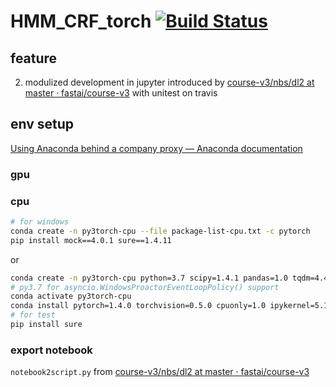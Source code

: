 # HMM_CRF_torch [![Build Status](https://travis-ci.com/xsthunder/HMM_CRF_torch.svg?branch=master)](https://travis-ci.com/xsthunder/HMM_CRF_torch)

## feature
2. modulized development in jupyter introduced by [course-v3/nbs/dl2 at master · fastai/course-v3](https://github.com/fastai/course-v3/tree/master/nbs/dl2) with unitest on travis

## env setup

[Using Anaconda behind a company proxy — Anaconda documentation](https://docs.anaconda.com/anaconda/user-guide/tasks/proxy/)

### gpu

### cpu

```bash
# for windows
conda create -n py3torch-cpu --file package-list-cpu.txt -c pytorch
pip install mock==4.0.1 sure==1.4.11
```

or
 
```bash
conda create -n py3torch-cpu python=3.7 scipy=1.4.1 pandas=1.0 tqdm=4.42 -y
# py3.7 for asyncio.WindowsProactorEventLoopPolicy() support
conda activate py3torch-cpu
conda install pytorch=1.4.0 torchvision=0.5.0 cpuonly=1.0 ipykernel=5.1.4 -c pytorch -y
# for test
pip install sure
```

### export notebook

`notebook2script.py` from [course-v3/nbs/dl2 at master · fastai/course-v3](https://github.com/fastai/course-v3/tree/master/nbs/dl2)
